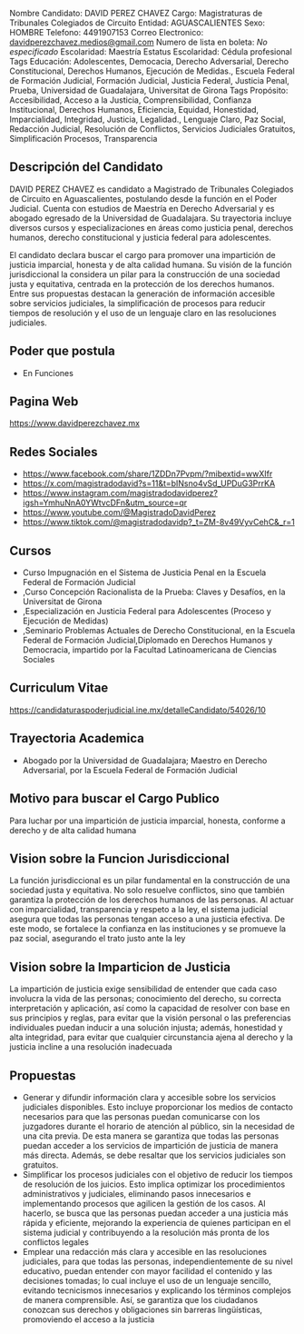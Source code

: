 Nombre Candidato: DAVID PEREZ CHAVEZ
Cargo: Magistraturas de Tribunales Colegiados de Circuito
Entidad: AGUASCALIENTES
Sexo: HOMBRE
Telefono: 4491907153
Correo Electronico: davidperezchavez.medios@gmail.com
Numero de lista en boleta: *No especificado*
Escolaridad: Maestría
Estatus Escolaridad: Cédula profesional
Tags Educación: Adolescentes, Democacia, Derecho Adversarial, Derecho Constitucional, Derechos Humanos, Ejecución de Medidas., Escuela Federal de Formación Judicial, Formación Judicial, Justicia Federal, Justicia Penal, Prueba, Universidad de Guadalajara, Universitat de Girona
Tags Propósito: Accesibilidad, Acceso a la Justicia, Comprensibilidad, Confianza Institucional, Derechos Humanos, Eficiencia, Equidad, Honestidad, Imparcialidad, Integridad, Justicia, Legalidad., Lenguaje Claro, Paz Social, Redacción Judicial, Resolución de Conflictos, Servicios Judiciales Gratuitos, Simplificación Procesos, Transparencia


## Descripción del Candidato 

DAVID PEREZ CHAVEZ es candidato a Magistrado de Tribunales Colegiados de Circuito en Aguascalientes, postulando desde la función en el Poder Judicial. Cuenta con estudios de Maestría en Derecho Adversarial y es abogado egresado de la Universidad de Guadalajara. Su trayectoria incluye diversos cursos y especializaciones en áreas como justicia penal, derechos humanos, derecho constitucional y justicia federal para adolescentes.

El candidato declara buscar el cargo para promover una impartición de justicia imparcial, honesta y de alta calidad humana. Su visión de la función jurisdiccional la considera un pilar para la construcción de una sociedad justa y equitativa, centrada en la protección de los derechos humanos. Entre sus propuestas destacan la generación de información accesible sobre servicios judiciales, la simplificación de procesos para reducir tiempos de resolución y el uso de un lenguaje claro en las resoluciones judiciales.


## Poder que postula

- En Funciones


## Pagina Web

https://www.davidperezchavez.mx


## Redes Sociales

- https://www.facebook.com/share/1ZDDn7Pvpm/?mibextid=wwXIfr
- https://x.com/magistradodavid?s=11&t=bINsno4vSd_UPDuG3PrrKA
- https://www.instagram.com/magistradodavidperez?igsh=YmhuNnA0YWtvcDFn&utm_source=qr
- https://www.youtube.com/@MagistradoDavidPerez
- https://www.tiktok.com/@magistradodavidp?_t=ZM-8v49VyvCehC&_r=1


## Cursos

- Curso  Impugnación en el Sistema de Justicia Penal  en la Escuela Federal de Formación Judicial
- ,Curso Concepción Racionalista de la Prueba: Claves y Desafíos, en la Universitat de Girona
- ,Especialización en Justicia Federal para Adolescentes (Proceso y Ejecución de Medidas)
- ,Seminario Problemas Actuales de Derecho Constitucional, en la Escuela Federal de Formación Judicial,Diplomado en Derechos Humanos y Democracia, impartido por la Facultad Latinoamericana de Ciencias Sociales


## Curriculum Vitae

https://candidaturaspoderjudicial.ine.mx/detalleCandidato/54026/10


## Trayectoria Academica

- Abogado por la Universidad de Guadalajara; Maestro en Derecho Adversarial, por la Escuela Federal de Formación Judicial


## Motivo para buscar el Cargo Publico

Para luchar por una impartición de justicia imparcial, honesta, conforme a derecho y de alta calidad humana


## Vision sobre la Funcion Jurisdiccional

La función jurisdiccional es un pilar fundamental en la construcción de una sociedad justa y equitativa. No solo resuelve conflictos, sino que también garantiza la protección de los derechos humanos de las personas. Al actuar con imparcialidad, transparencia y respeto a la ley, el sistema judicial asegura que todas las personas tengan acceso a una justicia efectiva. De este modo, se fortalece la confianza en las instituciones y se promueve la paz social, asegurando el trato justo ante la ley


## Vision sobre la Imparticion de Justicia

La impartición de justicia exige sensibilidad de entender que cada caso involucra la vida de las personas; conocimiento del derecho, su correcta interpretación y aplicación, así como la capacidad de resolver con base en sus principios y reglas, para evitar que la visión personal o las preferencias individuales puedan inducir a una solución injusta; además, honestidad y alta integridad, para evitar que cualquier circunstancia ajena al derecho y la justicia incline a una resolución inadecuada


## Propuestas

- Generar y difundir información clara y accesible sobre los servicios judiciales disponibles. Esto incluye proporcionar los medios de contacto necesarios para que las personas puedan comunicarse con los juzgadores durante el horario de atención al público, sin la necesidad de una cita previa. De esta manera se garantiza que todas las personas puedan acceder a los servicios de impartición de justicia de manera más directa. Además, se debe resaltar que los servicios judiciales son gratuitos.
- Simplificar los procesos judiciales con el objetivo de reducir los tiempos de resolución de los juicios. Esto implica optimizar los procedimientos administrativos y judiciales, eliminando pasos innecesarios e implementando procesos que agilicen la gestión de los casos. Al hacerlo, se busca que las personas puedan acceder a una justicia más rápida y eficiente, mejorando la experiencia de quienes participan en el sistema judicial y contribuyendo a la resolución más pronta de los conflictos legales
- Emplear una redacción más clara y accesible en las resoluciones judiciales, para que todas las personas, independientemente de su nivel educativo, puedan entender con mayor facilidad el contenido y las decisiones tomadas; lo cual incluye el uso de un lenguaje sencillo, evitando tecnicismos innecesarios y explicando los términos complejos de manera comprensible. Así, se garantiza que los ciudadanos conozcan sus derechos y obligaciones sin barreras lingüísticas, promoviendo el acceso a la justicia

